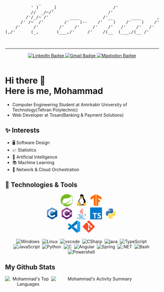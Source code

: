 <div align="center">
  <pre>
             _                                                                                                       
          ' )     _)                      /'                                                                     /'
          //  _/~/'                     /'                                                                     /'  
        /'/_/~ /'        ____         /'__       ____      ,__________      ,__________      ____      _____,/'    
      /' /~  /'        /'    )--    /'    )    /'    )    /'    )     )    /'    )     )   /'    )   /'    /'      
    /'     /'        /'    /'     /'    /'   /'    /'   /'    /'    /'   /'    /'    /'  /'    /'  /'    /'        
(,/'      (_,       (___,/'     /'    /(__  (___,/(__ /'    /'    /(__ /'    /'    /(__ (___,/(__ (___,/(__        
                                                                                                                   
                                                                                                                   
  </pre>
  <hr />
</div>
<div id="badges" align="center">
  <a href="https://www.linkedin.com/in/sfri-mhmd/">
    <img src="https://img.shields.io/badge/LinkedIn-blue?style=for-the-badge&logo=linkedin&logoColor=white" alt="LinkedIn Badge"/>
  </a>
  <a href="mailto:msafari8051@gmail.com">
    <img src="https://img.shields.io/badge/Gmail-red?style=for-the-badge&logo=Gmail&logoColor=white" alt="Gmail Badge"/>
  </a>
  <a href="https://mastodon.social/@sfri_mhmd">
    <img src="https://img.shields.io/badge/Mastodon-purple?style=for-the-badge&logo=mastodon&logoColor=white" alt="Mastodon Badge"/>
  </a>
  <br />
    <img src="https://komarev.com/ghpvc/?username=mohammad-safari" alt=""/>
</div>

# Hi there 👋 <br> Here is me, Mohammad
* Computer Engineering Student at Amirkabir University of Technology(Tehran Polytechnic)
* Web Developer at Tosan(Banking & Payment Solutions)

## ✨ Interests
* 🖥️ Software Design
* 📈 Statistics
* 🤖 Artificial Intelligence
* 📚 Machine Learning
* 🐳 Network & Cloud Orchestration 

## 🔧 Technologies & Tools

<div align="center">
  <img src="https://github.com/devicons/devicon/blob/master/icons/spring/spring-original.svg" title="Spring" alt="Spring" width="40" height="40"/>&nbsp;
  <img src="https://github.com/devicons/devicon/blob/master/icons/linux/linux-original.svg" title="Linux" alt="Linux" width="40" height="40"/>&nbsp;
  <img src="https://github.com/devicons/devicon/blob/master/icons/tensorflow/tensorflow-original.svg" title="Tensorflow" alt="Tensorflow" width="40" height="40"/>&nbsp;
  <br />
  <img src="https://github.com/devicons/devicon/blob/master/icons/c/c-original.svg" title="c" alt="c" width="40" height="40"/>&nbsp;
  <img src="https://github.com/devicons/devicon/blob/master/icons/csharp/csharp-original.svg" title="CSharp" alt="CSharp" width="40" height="40"/>&nbsp;
  <img src="https://github.com/devicons/devicon/blob/master/icons/java/java-original.svg" title="Java" alt="Java" width="40" height="40"/>&nbsp;
  <img src="https://github.com/devicons/devicon/blob/master/icons/typescript/typescript-original.svg" title="typescript" alt="typescript" width="40" height="40"/>&nbsp;
  <img src="https://github.com/devicons/devicon/blob/master/icons/python/python-original.svg" title="python" alt="python" width="40" height="40"/>&nbsp;
  <br />
  <img src="https://github.com/devicons/devicon/blob/master/icons/vscode/vscode-original.svg" title="vscode" alt="vscode" width="40" height="40"/>&nbsp;
  <img src="https://github.com/devicons/devicon/blob/master/icons/git/git-original.svg" title="git" alt="git" width="40" height="40"/>&nbsp;
  
  <br />
  <br />
</div>

<div align="center">
  <img src="https://img.shields.io/badge/OS-Windows-informational?style=flat&logo=windows&logoColor=white&color=2bbc8a" title="Windows" alt="Windows"/>&nbsp;
  <img src="https://img.shields.io/badge/OS-Linux-informational?style=flat&logo=linux&logoColor=white&color=2bbc8a" title="Linux" alt="Linux"/>&nbsp;
  <img src="https://img.shields.io/badge/Editor-Visual_Studio_Code-informational?style=flat&logo=visualstudiocode&logoColor=white&color=2bbc8a" title="vscode" alt="vscode"/>&nbsp;
  <img src="https://img.shields.io/badge/Code-C%23-informational?style=flat&logo=CSharp&logoColor=white&color=2bbc8a" title="CSharp" alt="CSharp"/>&nbsp;
  <img src="https://img.shields.io/badge/Code-Java-informational?style=flat&logo=java&logoColor=white&color=2bbc8a" title="java" alt="java"/>&nbsp;
  <img src="https://img.shields.io/badge/Code-TypeScript-informational?style=flat&logo=typescript&logoColor=white&color=2bbc8a" title="TypeScript" alt="TypeScript"/>&nbsp;
  <img src="https://img.shields.io/badge/Code-JavaScript-informational?style=flat&logo=javascript&logoColor=white&color=2bbc8a" title="JavaScript" alt="JavaScript"/>&nbsp;
  <img src="https://img.shields.io/badge/Code-Python-informational?style=flat&logo=python&logoColor=white&color=2bbc8a" title="Python" alt="Python"/>&nbsp;
  <img src="https://img.shields.io/badge/Code-C-informational?style=flat&logo=c&logoColor=white&color=2bbc8a" title="C" alt="C"/>&nbsp;
  <img src="https://img.shields.io/badge/Framework-Angular-informational?style=flat&logo=Angular&logoColor=white&color=2bbc8a" title="Angular" alt="Angular"/>&nbsp;
  <img src="https://img.shields.io/badge/Framework-Spring-informational?style=flat&logo=Spring&logoColor=white&color=2bbc8a" title="Spring" alt="Spring"/>&nbsp;
  <img src="https://img.shields.io/badge/Framework-.NET-informational?style=flat&logo=dotnet&logoColor=white&color=2bbc8a" title=".NET" alt=".NET"/>&nbsp;
  <img src="https://img.shields.io/badge/Shell-Bash-informational?style=flat&logo=gnu-bash&logoColor=white&color=2bbc8a" title="Bash" alt="Bash"/>&nbsp;
  <img src="https://img.shields.io/badge/Shell-Powershell-informational?style=flat&logo=powershell&logoColor=white&color=2bbc8a" title="Powershell" alt="Powershell"/>&nbsp;
</div>

## My Github Stats


<div align="center" style="display: flex;flex-wrap: wrap; align-items: center; align-content: center;">
  <img alt="Mohammad's Top Languages" src="https://github-readme-stats.vercel.app/api/top-langs/?username=mohammad-safari&langs_count=8&layout=compact&theme=dark&hide_border=true" width="30%" height="200px"/>
  <img alt="Mohammad's Activity Summary" src="https://github-profile-summary-cards.vercel.app/api/cards/profile-details?username=Mohammad-Safari&layout=compact&theme=dark&hide_border=true" width="60%" height="200px"/>
</div>
